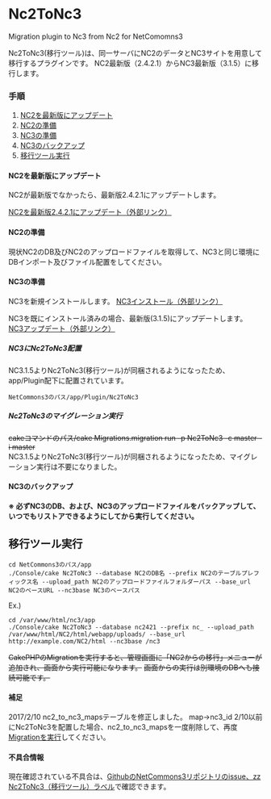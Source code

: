 Nc2ToNc3
==============

Migration plugin to Nc3 from Nc2 for NetComomns3

Nc2ToNc3(移行ツール)は、同一サーバにNC2のデータとNC3サイトを用意して移行するプラグインです。
NC2最新版（2.4.2.1）からNC3最新版（3.1.5）に移行します。

### 手順

1. [NC2を最新版にアップデート](#NC2を最新版にアップデート)
1. [NC2の準備](#nc2の準備)
1. [NC3の準備](#NC3の準備)
1. [NC3のバックアップ](#nc3のバックアップ)
1. [移行ツール実行](#移行ツール実行)

#### NC2を最新版にアップデート

NC2が最新版でなかったら、最新版2.4.2.1にアップデートします。

[NC2を最新版2.4.2.1にアップデート（外部リンク）](https://nc2.netcommons.org/ダウンロード/コアパッケージ/)

#### NC2の準備

現状NC2のDB及びNC2のアップロードファイルを取得して、NC3と同じ環境にDBインポート及びファイル配置をしてください。

#### NC3の準備

NC3を新規インストールします。
[NC3インストール（外部リンク）](https://www.netcommons.org/NetCommons3/download)

NC3を既にインストール済みの場合、最新版(3.1.5)にアップデートします。
[NC3アップデート（外部リンク）](https://nc2.netcommons.org/ヘルプデスク/NetCommons3/バージョンアップ方法/)

##### NC3にNc2ToNc3配置

NC3.1.5よりNc2ToNc3(移行ツール)が同梱されるようになったため、  
app/Plugin配下に配置されています。

```
NetCommons3のパス/app/Plugin/Nc2ToNc3
```

##### Nc2ToNc3のマイグレーション実行

~~cakeコマンドのパス/cake Migrations.migration run -p Nc2ToNc3  -c master -i master~~  
NC3.1.5よりNc2ToNc3(移行ツール)が同梱されるようになったため、マイグレーション実行は不要になりました。

#### NC3のバックアップ

**※ 必ずNC3のDB、および、NC3のアップロードファイルをバックアップして、いつでもリストアできるようにしてから実行してください。**

## 移行ツール実行

```
cd NetCommons3のパス/app
./Console/cake Nc2ToNc3 --database NC2のDB名 --prefix NC2のテーブルプレフィックス名 --upload_path NC2のアップロードファイルフォルダーパス --base_url NC2のベースURL --nc3base NC3のベースパス
```
Ex.)
```
cd /var/www/html/nc3/app
./Console/cake Nc2ToNc3 --database nc2421 --prefix nc_ --upload_path /var/www/html/NC2/html/webapp/uploads/ --base_url http://example.com/NC2/html --nc3base /nc3
```

~~CakePHPのMigrationを実行すると、管理画面に「NC2からの移行」メニューが追加され、画面から実行可能になります。~~
~~画面からの実行は別環境のDBへも接続可能です。~~

#### 補足

2017/2/10 nc2_to_nc3_mapsテーブルを修正しました。
map→nc3_id
2/10以前にNc2ToNc3を配置した場合、nc2_to_nc3_mapsを一度削除して、再度[Migrationを実行](#マイグレーション実行)してください。

#### 不具合情報

現在確認されている不具合は、[GithubのNetCommons3リポジトリのissue、zz Nc2ToNc3（移行ツール）ラベル](https://github.com/NetCommons3/NetCommons3/issues?q=is%3Aissue+is%3Aopen+label%3A%22zz+Nc2ToNc3%EF%BC%88%E7%A7%BB%E8%A1%8C%E3%83%84%E3%83%BC%E3%83%AB%EF%BC%89%22)で確認できます。
